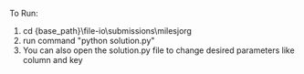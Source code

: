 To Run: 
1. cd {base_path}\file-io\submissions\milesjorg
2. run command "python solution.py"
3. You can also open the solution.py file to change desired parameters like column and key